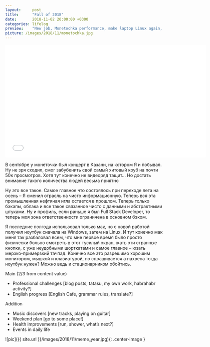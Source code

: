 ```yaml
---
layout:     post
title:      "Fall of 2018"
date:       2018-11-02 20:00:00 +0300
categories: lifelog
preview:    "New job, Monetochka performance, make laptop Linux again, squatters leaving and the next degree of freedom"
picture: /images/2018/11/monetochka.jpg
---
```

<style>.little-book { max-height: 180px; } </style>

<div class="video-wrapper full-container">
    <iframe src="//coub.com/embed/1fdnil?muted=false&autostart=false&originalSize=false&startWithHD=false" allowfullscreen frameborder="0" width="640" height="360" allow="autoplay" id="goodmood"></iframe>
</div>

В сентябре у монеточки был концерт в Казани, на котором Я и побывал. Ну не зря сходил, смог забубенить свой самый хитовый коуб на почти 50к просмотров. Хотя тут конечно не видеоряд тащит... Но достать внимание такого количества людей весьма приятно

Ну это все такое. Самое главное что состоялось при переходе лета на осень – Я сменил отрасль на чисто информационную. Теперь вся эта промышленная нефтяная игла остается в прошлом. Теперь только бэкапы, облака и все такое связанное чисто с данными и абстрактными штуками. Ну и профиль, если раньше я был Full Stack Developer, то теперь моя зона ответственности ограничена в основном бэком.

Я последние полгода использовал только мак, но с новой работой получил ноутбук сначала на Windows, затем на Linux. И тут конечно мак меня так разбаловал всем, что мне первое время было просто физически больно смотреть в этот тусклый экран, жать эти странные кнопки, с уже неудобными шорткатами и самое главное – юзать мерзко-примерзкий тачпад. Конечно все это разрешимо хорошим монитором, мышкой и клавиатурой, но спрашивается а нахрена тогда ноутбук нужен? Можно ведь и стационарником обойтись. 




Main (2/3 from content value)
* Professional challenges [blog posts, tatasu, my own work, habrahabr activity?]
* English progress [English Cafe, grammar rules, translate?]

Addition
* Music discovers [new tracks, playing on guitar]
* Weekend plan [go to some place!]
* Health improvements [run, shower, what’s next?]
* Events in daily life



![pic]({{ site.url }}/images/2018/11/meme_year.jpg){: .center-image }